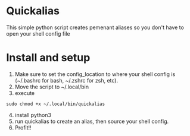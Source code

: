 # Quickalias
This simple python script creates pemenant aliases so you don't have to open your shell config file
# Install and setup
1. Make sure to set the config_location to where your shell config is (~/.bashrc for bash, ~/.zshrc for zsh, etc).
2. Move the script to ~/.local/bin
3. execute
```
sudo chmod +x ~/.local/bin/quickalias
```
4. install python3
5. run quickalias to create an alias, then source your shell config.
6. Profit!!
